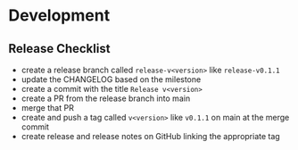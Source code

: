 # Development

## Release Checklist

* create a release branch called `release-v<version>` like `release-v0.1.1`
* update the CHANGELOG based on the milestone
* create a commit with the title `Release v<version>`
* create a PR from the release branch into main
* merge that PR
* create and push a tag called `v<version>` like `v0.1.1` on main at the merge commit
* create release and release notes on GitHub linking the appropriate tag